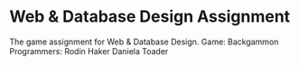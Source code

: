 # Web & Database Design Assignment

The game assignment for Web & Database Design.
Game: Backgammon
Programmers: Rodin Haker
Daniela Toader
